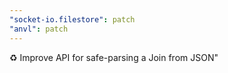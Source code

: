 ```yaml
---
"socket-io.filestore": patch
"anvl": patch
---
```


♻️ Improve API for safe-parsing a Join from JSON"

